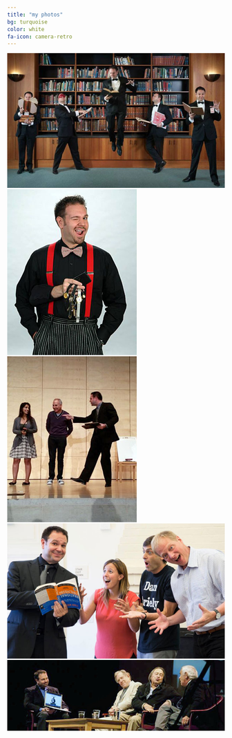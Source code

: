 ```yaml
---
title: "my photos"
bg: turquoise
color: white
fa-icon: camera-retro
---
```


<div>
<img class="row ten columns"  alt="levitate" src="img/levitate.jpg" />
<img class="row five columns" alt="wink cutout" src="img/cutout.jpg" />
<img class="row five columns" alt="on stage" src="img/stage.jpg" />
<img class="row ten columns"  alt="staged fun" src="img/staged.jpg" />
<img class="row ten columns"  alt="notebook" src="img/notebook.jpg" />
</div>

